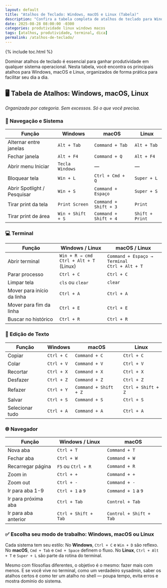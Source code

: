 ```yaml
---
layout: default
title: "Atalhos de Teclado: Windows, macOS e Linux (Tabela)"
description: "Confira a tabela completa de atalhos de teclado para Windows, macOS e Linux. Ideal para quem trabalha com múltiplos sistemas e usa terminal no dia a dia."
date: 2025-08-28 08:00:00 -0300
categories: produtividade linux windows macos
tags: [atalhos, produtividade, terminal, dica]
permalink: /atalhos-de-teclado/
---
```


 

{% include toc.html %}


<section class="post-content">
 
<p>Dominar atalhos de teclado é essencial para ganhar produtividade em qualquer sistema operacional. Nesta tabela, você encontra os principais atalhos para Windows, macOS e Linux, organizados de forma prática para facilitar seu dia a dia.</p>




<h2>🖥️ Tabela de Atalhos: Windows, macOS, Linux</h2>
<p><em>Organizada por categoria. Sem excessos. Só o que você precisa.</em></p>

<h3>🔧 Navegação e Sistema</h3>
<table>
  <thead>
    <tr>
      <th>Função</th>
      <th>Windows</th>
      <th>macOS</th>
      <th>Linux</th>
    </tr>
  </thead>
  <tbody>
    <tr>
      <td>Alternar entre janelas</td>
      <td><code>Alt + Tab</code></td>
      <td><code>Command + Tab</code></td>
      <td><code>Alt + Tab</code></td>
    </tr>
    <tr>
      <td>Fechar janela</td>
      <td><code>Alt + F4</code></td>
      <td><code>Command + Q</code></td>
      <td><code>Alt + F4</code></td>
    </tr>
    <tr>
      <td>Abrir menu Iniciar</td>
      <td><code>Tecla Windows</code></td>
      <td>—</td>
      <td>—</td>
    </tr>
    <tr>
      <td>Bloquear tela</td>
      <td><code>Win + L</code></td>
      <td><code>Ctrl + Cmd + Q</code></td>
      <td><code>Super + L</code></td>
    </tr>
    <tr>
      <td>Abrir Spotlight / Pesquisar</td>
      <td><code>Win + S</code></td>
      <td><code>Command + Espaço</code></td>
      <td><code>Super + S</code></td>
    </tr>
    <tr>
      <td>Tirar print da tela</td>
      <td><code>Print Screen</code></td>
      <td><code>Command + Shift + 3</code></td>
      <td><code>Print</code></td>
    </tr>
    <tr>
      <td>Tirar print de área</td>
      <td><code>Win + Shift + S</code></td>
      <td><code>Command + Shift + 4</code></td>
      <td><code>Shift + Print</code></td>
    </tr>
  </tbody>
</table>

<h3>💻 Terminal</h3>
<table>
  <thead>
    <tr>
      <th>Função</th>
      <th>Windows / Linux</th>
      <th>macOS / Linux</th>
    </tr>
  </thead>
  <tbody>
    <tr>
      <td>Abrir terminal</td>
      <td><code>Win + R → cmd</code><br><code>Ctrl + Alt + T</code> (Linux)</td>
      <td><code>Command + Espaço → Terminal</code><br><code>Ctrl + Alt + T</code></td>
    </tr>
    <tr>
      <td>Parar processo</td>
      <td><code>Ctrl + C</code></td>
      <td><code>Ctrl + C</code></td>
    </tr>
    <tr>
      <td>Limpar tela</td>
      <td><code>cls</code> ou <code>clear</code></td>
      <td><code>clear</code></td>
    </tr>
    <tr>
      <td>Mover para início da linha</td>
      <td><code>Ctrl + A</code></td>
      <td><code>Ctrl + A</code></td>
    </tr>
    <tr>
      <td>Mover para fim da linha</td>
      <td><code>Ctrl + E</code></td>
      <td><code>Ctrl + E</code></td>
    </tr>
    <tr>
      <td>Buscar no histórico</td>
      <td><code>Ctrl + R</code></td>
      <td><code>Ctrl + R</code></td>
    </tr>
  </tbody>
</table>

<h3>📝 Edição de Texto</h3>
<table>
  <thead>
    <tr>
      <th>Função</th>
      <th>Windows</th>
      <th>macOS</th>
      <th>Linux</th>
    </tr>
  </thead>
  <tbody>
    <tr>
      <td>Copiar</td>
      <td><code>Ctrl + C</code></td>
      <td><code>Command + C</code></td>
      <td><code>Ctrl + C</code></td>
    </tr>
    <tr>
      <td>Colar</td>
      <td><code>Ctrl + V</code></td>
      <td><code>Command + V</code></td>
      <td><code>Ctrl + V</code></td>
    </tr>
    <tr>
      <td>Recortar</td>
      <td><code>Ctrl + X</code></td>
      <td><code>Command + X</code></td>
      <td><code>Ctrl + X</code></td>
    </tr>
    <tr>
      <td>Desfazer</td>
      <td><code>Ctrl + Z</code></td>
      <td><code>Command + Z</code></td>
      <td><code>Ctrl + Z</code></td>
    </tr>
    <tr>
      <td>Refazer</td>
      <td><code>Ctrl + Y</code></td>
      <td><code>Command + Shift + Z</code></td>
      <td><code>Ctrl + Shift + Z</code></td>
    </tr>
    <tr>
      <td>Salvar</td>
      <td><code>Ctrl + S</code></td>
      <td><code>Command + S</code></td>
      <td><code>Ctrl + S</code></td>
    </tr>
    <tr>
      <td>Selecionar tudo</td>
      <td><code>Ctrl + A</code></td>
      <td><code>Command + A</code></td>
      <td><code>Ctrl + A</code></td>
    </tr>
  </tbody>
</table>

<h3>🌐 Navegador</h3>
<table>
  <thead>
    <tr>
      <th>Função</th>
      <th>Windows / Linux</th>
      <th>macOS</th>
    </tr>
  </thead>
  <tbody>
    <tr>
      <td>Nova aba</td>
      <td><code>Ctrl + T</code></td>
      <td><code>Command + T</code></td>
    </tr>
    <tr>
      <td>Fechar aba</td>
      <td><code>Ctrl + W</code></td>
      <td><code>Command + W</code></td>
    </tr>
    <tr>
      <td>Recarregar página</td>
      <td><code>F5</code> ou <code>Ctrl + R</code></td>
      <td><code>Command + R</code></td>
    </tr>
    <tr>
      <td>Zoom in</td>
      <td><code>Ctrl + +</code></td>
      <td><code>Command + +</code></td>
    </tr>
    <tr>
      <td>Zoom out</td>
      <td><code>Ctrl + -</code></td>
      <td><code>Command + -</code></td>
    </tr>
    <tr>
      <td>Ir para aba 1-9</td>
      <td><code>Ctrl + 1</code> a <code>9</code></td>
      <td><code>Command + 1</code> a <code>9</code></td>
    </tr>
    <tr>
      <td>Ir para próxima aba</td>
      <td><code>Ctrl + Tab</code></td>
      <td><code>Control + Tab</code></td>
    </tr>
    <tr>
      <td>Ir para aba anterior</td>
      <td><code>Ctrl + Shift + Tab</code></td>
      <td><code>Control + Shift + Tab</code></td>
    </tr>
  </tbody>
</table>


<h3>✅ Escolha seu modo de trabalho: Windows, macOS ou Linux</h3>


<p>Cada sistema tem seu estilo:  
No <strong>Windows</strong>, <code>Ctrl + C</code> e <code>Win + D</code> são reflexo.  
No <strong>macOS</strong>, <code>Cmd + Tab</code> e <code>Cmd + Space</code> definem o fluxo.  
No <strong>Linux</strong>, <code>Ctrl + Alt + T</code> e <code>Super + L</code> são parte da rotina do terminal.</p>

<p>Mesmo com filosofias diferentes, o objetivo é o mesmo: fazer mais com menos.  
E se você vive no terminal, como um verdadeiro sysadmin, saber os atalhos certos é como ter um atalho no shell — poupa tempo, evita erros e mostra domínio do sistema.</p>




